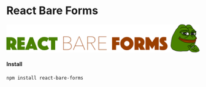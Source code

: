# React Bare Forms
![ReactBareForms](images/rbf_logo.png?raw=true "React Bare Forms")

#### Install
```
npm install react-bare-forms
```
